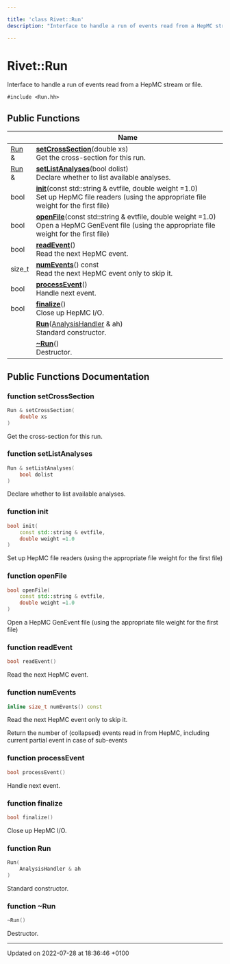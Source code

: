 ```yaml
---

title: 'class Rivet::Run'
description: "Interface to handle a run of events read from a HepMC stream or file. "

---
```


# Rivet::Run



Interface to handle a run of events read from a HepMC stream or file. 


`#include <Run.hh>`

## Public Functions

|                | Name           |
| -------------- | -------------- |
| <a href="/documentation/code/classes/classrivet_1_1run/">Run</a> & | **[setCrossSection](/documentation/code/classes/classrivet_1_1run/#function-setcrosssection)**(double xs)<br>Get the cross-section for this run.  |
| <a href="/documentation/code/classes/classrivet_1_1run/">Run</a> & | **[setListAnalyses](/documentation/code/classes/classrivet_1_1run/#function-setlistanalyses)**(bool dolist)<br>Declare whether to list available analyses.  |
| bool | **[init](/documentation/code/classes/classrivet_1_1run/#function-init)**(const std::string & evtfile, double weight =1.0)<br>Set up HepMC file readers (using the appropriate file weight for the first file)  |
| bool | **[openFile](/documentation/code/classes/classrivet_1_1run/#function-openfile)**(const std::string & evtfile, double weight =1.0)<br>Open a HepMC GenEvent file (using the appropriate file weight for the first file)  |
| bool | **[readEvent](/documentation/code/classes/classrivet_1_1run/#function-readevent)**()<br>Read the next HepMC event.  |
| size_t | **[numEvents](/documentation/code/classes/classrivet_1_1run/#function-numevents)**() const<br>Read the next HepMC event only to skip it.  |
| bool | **[processEvent](/documentation/code/classes/classrivet_1_1run/#function-processevent)**()<br>Handle next event.  |
| bool | **[finalize](/documentation/code/classes/classrivet_1_1run/#function-finalize)**()<br>Close up HepMC I/O.  |
| | **[Run](/documentation/code/classes/classrivet_1_1run/#function-run)**(<a href="/documentation/code/classes/classrivet_1_1analysishandler/">AnalysisHandler</a> & ah)<br>Standard constructor.  |
| | **[~Run](/documentation/code/classes/classrivet_1_1run/#function-~run)**()<br>Destructor.  |

## Public Functions Documentation

### function setCrossSection

```cpp
Run & setCrossSection(
    double xs
)
```

Get the cross-section for this run. 

### function setListAnalyses

```cpp
Run & setListAnalyses(
    bool dolist
)
```

Declare whether to list available analyses. 

### function init

```cpp
bool init(
    const std::string & evtfile,
    double weight =1.0
)
```

Set up HepMC file readers (using the appropriate file weight for the first file) 

### function openFile

```cpp
bool openFile(
    const std::string & evtfile,
    double weight =1.0
)
```

Open a HepMC GenEvent file (using the appropriate file weight for the first file) 

### function readEvent

```cpp
bool readEvent()
```

Read the next HepMC event. 

### function numEvents

```cpp
inline size_t numEvents() const
```

Read the next HepMC event only to skip it. 

Return the number of (collapsed) events read in from HepMC, including current partial event in case of sub-events 


### function processEvent

```cpp
bool processEvent()
```

Handle next event. 

### function finalize

```cpp
bool finalize()
```

Close up HepMC I/O. 

### function Run

```cpp
Run(
    AnalysisHandler & ah
)
```

Standard constructor. 

### function ~Run

```cpp
~Run()
```

Destructor. 

-------------------------------

Updated on 2022-07-28 at 18:36:46 +0100
